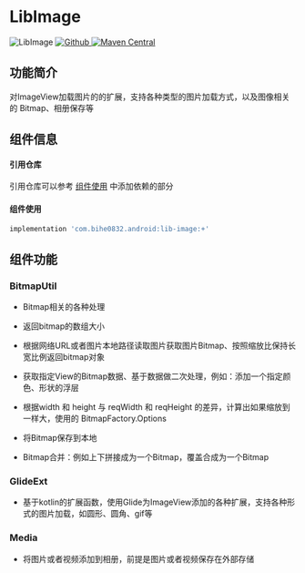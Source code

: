 # LibImage

![LibImage](https://img.shields.io/badge/AndroidAppFactory-LibImage-brightgreen)
[ ![Github](https://img.shields.io/badge/Github-LibImage-brightgreen?style=social) ](https://github.com/bihe0832/AndroidAppFactory/tree/master/LibImage)
[ ![Maven Central](https://img.shields.io/maven-central/v/com.bihe0832.android/lib-image)](https://search.maven.org/artifact/com.bihe0832.android/lib-image)

## 功能简介

对ImageView加载图片的的扩展，支持各种类型的图片加载方式，以及图像相关的 Bitmap、相册保存等

## 组件信息

#### 引用仓库

引用仓库可以参考 [组件使用](./../start.md) 中添加依赖的部分

#### 组件使用

```groovy
implementation 'com.bihe0832.android:lib-image:+'
```

## 组件功能

### BitmapUtil

- Bitmap相关的各种处理

- 返回bitmap的数组大小

- 根据网络URL或者图片本地路径读取图片获取图片Bitmap、按照缩放比保持长宽比例返回bitmap对象

- 获取指定View的Bitmap数据、基于数据做二次处理，例如：添加一个指定颜色、形状的浮层

- 根据width 和 height 与 reqWidth 和 reqHeight 的差异，计算出如果缩放到一样大，使用的 BitmapFactory.Options

- 将Bitmap保存到本地

- Bitmap合并：例如上下拼接成为一个Bitmap，覆盖合成为一个Bitmap

### GlideExt

- 基于kotlin的扩展函数，使用Glide为ImageView添加的各种扩展，支持各种形式的图片加载，如圆形、圆角、gif等

### Media

- 将图片或者视频添加到相册，前提是图片或者视频保存在外部存储